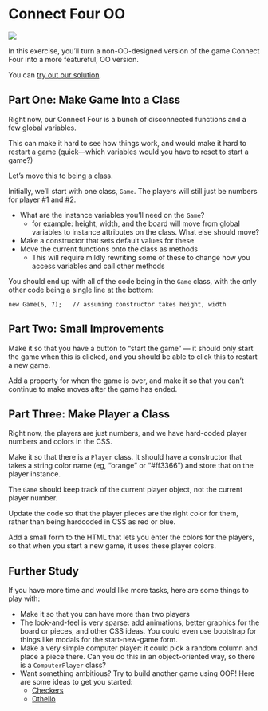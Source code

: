 # Connect Four OO

![](http://curric.rithmschool.com/springboard/exercises/connect-four-oo/_images/connect4-oo.png)

In this exercise, you’ll turn a non-OO-designed version of the game Connect Four into a more featureful, OO version.

You can [try out our solution](http://connect4-oo-rithm.surge.sh/).


## Part One: Make Game Into a Class
Right now, our Connect Four is a bunch of disconnected functions and a few global variables.

This can make it hard to see how things work, and would make it hard to restart a game (quick—which variables would you have to reset to start a game?)

Let’s move this to being a class.

Initially, we’ll start with one class, ```Game```. The players will still just be numbers for player #1 and #2.

- What are the instance variables you’ll need on the ```Game```?
	- for example: height, width, and the board will move from global variables to instance attributes on the class. What else should move?
- Make a constructor that sets default values for these
- Move the current functions onto the class as methods
	- This will require mildly rewriting some of these to change how you access variables and call other methods

You should end up with all of the code being in the ```Game``` class, with the only other code being a single line at the bottom:

```
new Game(6, 7);   // assuming constructor takes height, width
```

## Part Two: Small Improvements
Make it so that you have a button to “start the game” — it should only start the game when this is clicked, and you should be able to click this to restart a new game.

Add a property for when the game is over, and make it so that you can’t continue to make moves after the game has ended.

## Part Three: Make Player a Class
Right now, the players are just numbers, and we have hard-coded player numbers and colors in the CSS.

Make it so that there is a ```Player``` class. It should have a constructor that takes a string color name (eg, “orange” or “#ff3366”) and store that on the player instance.

The ```Game``` should keep track of the current player object, not the current player number.

Update the code so that the player pieces are the right color for them, rather than being hardcoded in CSS as red or blue.

Add a small form to the HTML that lets you enter the colors for the players, so that when you start a new game, it uses these player colors.

## Further Study
If you have more time and would like more tasks, here are some things to play with:

- Make it so that you can have more than two players
- The look-and-feel is very sparse: add animations, better graphics for the board or pieces, and other CSS ideas. You could even use bootstrap for things like modals for the start-new-game form.
- Make a very simple computer player: it could pick a random column and place a piece there. Can you do this in an object-oriented way, so there is a ```ComputerPlayer``` class?
- Want something ambitious? Try to build another game using OOP! Here are some ideas to get you started:
	- [Checkers](https://en.wikipedia.org/wiki/Draughts)
	- [Othello](https://en.wikipedia.org/wiki/Reversi)
